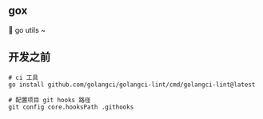 ## gox

🔩 go utils ~

## 开发之前

```
# ci 工具
go install github.com/golangci/golangci-lint/cmd/golangci-lint@latest

# 配置项目 git hooks 路径
git config core.hooksPath .githooks
```